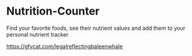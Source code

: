 # Nutrition-Counter
Find your favorite foods, see their nutrient values and add them to your personal nutrient tracker

https://gfycat.com/legalreflectingbaleenwhale
